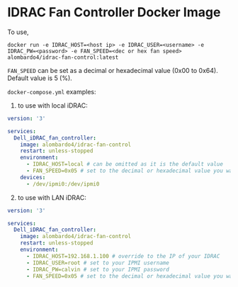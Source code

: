 # IDRAC Fan Controller Docker Image

To use, 

`docker run -e IDRAC_HOST=<host ip> -e IDRAC_USER=<username> -e IDRAC_PW=<password> -e FAN_SPEED=<dec or hex fan speed> alombardo4/idrac-fan-control:latest`

`FAN_SPEED` can be set as a decimal or hexadecimal value (0x00 to 0x64). Default value is 5 (%).

`docker-compose.yml` examples:

1. to use with local iDRAC:

```yml
version: '3'

services:
  Dell_iDRAC_fan_controller:
    image: alombardo4/idrac-fan-control
    restart: unless-stopped
    environment:
      - IDRAC_HOST=local # can be omitted as it is the default value
      - FAN_SPEED=0x05 # set to the decimal or hexadecimal value you want to set the fans to (from 0 to 100%)
    devices:
      - /dev/ipmi0:/dev/ipmi0
```

2. to use with LAN iDRAC:

```yml
version: '3'

services:
  Dell_iDRAC_fan_controller:
    image: alombardo4/idrac-fan-control
    restart: unless-stopped
    environment:
      - IDRAC_HOST=192.168.1.100 # override to the IP of your IDRAC
      - IDRAC_USER=root # set to your IPMI username
      - IDRAC_PW=calvin # set to your IPMI password
      - FAN_SPEED=0x05 # set to the decimal or hexadecimal value you want to set the fans to (from 0 to 100%)
```
